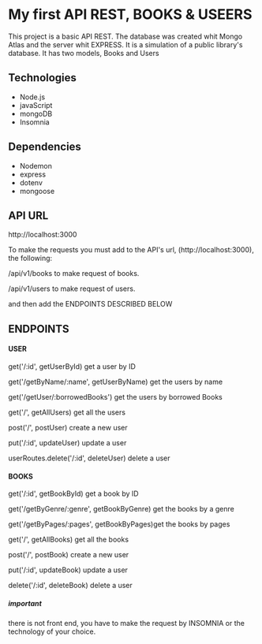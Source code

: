 # My first API REST, BOOKS & USEERS

This project is a basic API REST. The database was created whit Mongo Atlas and the server whit EXPRESS. It is a simulation of a public library's database. It has two models, Books and Users

## Technologies

* Node.js
* javaScript
* mongoDB
* Insomnia

## Dependencies

* Nodemon
* express
* dotenv
* mongoose

## API URL

http://localhost:3000

To make the requests you must add to the API's url, (http://localhost:3000), the following:

/api/v1/books to make request of books.

/api/v1/users to make request of users.

and then add the ENDPOINTS DESCRIBED BELOW

## ENDPOINTS

#### USER

get('/:id', getUserById) get a user by ID

get('/getByName/:name', getUserByName) get the users by name

get('/getUser/:borrowedBooks') get the users by borrowed Books

get('/', getAllUsers) get all the users

post('/', postUser) create a new user

put('/:id', updateUser) update a user

userRoutes.delete('/:id', deleteUser) delete a user

#### BOOKS

get('/:id', getBookById) get a book by ID

get('/getByGenre/:genre', getBookByGenre) get the books by a genre

get('/getByPages/:pages', getBookByPages)get the books by pages

get('/', getAllBooks) get all the books

post('/', postBook) create a new user

put('/:id', updateBook) update a user

delete('/:id', deleteBook) delete a user

##### important

there is not front end, you have to make the request by INSOMNIA or the technology of your choice.
